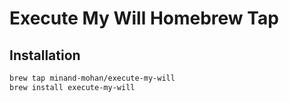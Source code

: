 # Execute My Will Homebrew Tap

## Installation

```bash
brew tap minand-mohan/execute-my-will
brew install execute-my-will
